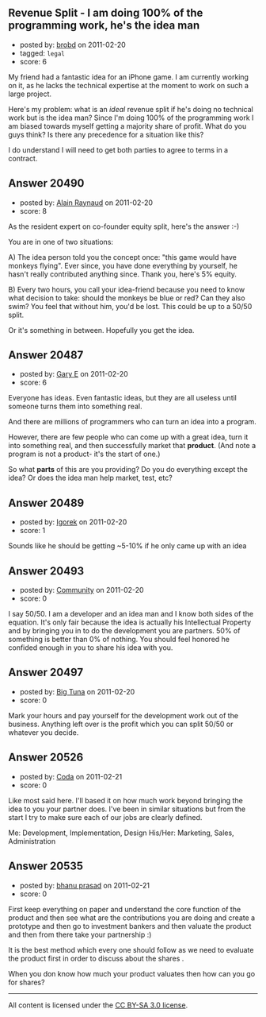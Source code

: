## Revenue Split - I am doing 100% of the programming work, he's the idea man

- posted by: [brobd](https://stackexchange.com/users/-1/7897-brobd) on 2011-02-20
- tagged: `legal`
- score: 6

My friend had a fantastic idea for an iPhone game. I am currently working on it, as he lacks the technical expertise at the moment to work on such a large project.

Here's my problem: what is an *ideal* revenue split if he's doing no technical work but is the idea man? Since I'm doing 100% of the programming work I am biased towards myself getting a majority share of profit. What do you guys think? Is there any precedence for a situation like this?

I do understand I will need to get both parties to agree to terms in a contract.


## Answer 20490

- posted by: [Alain Raynaud](https://stackexchange.com/users/-1/502-alain-raynaud) on 2011-02-20
- score: 8

As the resident expert on co-founder equity split, here's the answer :-)

You are in one of two situations:

A) The idea person told you the concept once: "this game would have monkeys flying". Ever since, you have done everything by yourself, he hasn't really contributed anything since. Thank you, here's 5% equity.

B) Every two hours, you call your idea-friend because you need to know what decision to take: should the monkeys be blue or red? Can they also swim? You feel that without him, you'd be lost. This could be up to a 50/50 split.

Or it's something in between. Hopefully you get the idea.


## Answer 20487

- posted by: [Gary E](https://stackexchange.com/users/-1/2587-gary-e) on 2011-02-20
- score: 6

Everyone has ideas. Even fantastic ideas, but they are all useless until someone turns them into something real. 

And there are millions of programmers who can turn an idea into a program.

However, there are few people who can come up with a great idea, turn it into something real, and then successfully market that **product**. (And note a program is not a product- it's the start of one.)

So what **parts** of this are you providing? Do you do everything except the idea? Or does the idea man help market, test, etc?



## Answer 20489

- posted by: [Igorek](https://stackexchange.com/users/-1/4395-igorek) on 2011-02-20
- score: 1

Sounds like he should be getting ~5-10% if he only came up with an idea


## Answer 20493

- posted by: [Community](https://stackexchange.com/users/-1/-1-community) on 2011-02-20
- score: 0

I say 50/50. I am a developer and an idea man and I know both sides of the equation. It's only fair because the idea is actually his Intellectual Property and by bringing you in to do the development you are partners. 50% of something is better than 0% of nothing. You should feel honored he confided enough in you to share his idea with you.


## Answer 20497

- posted by: [Big Tuna](https://stackexchange.com/users/-1/1702-big-tuna) on 2011-02-20
- score: 0

Mark your hours and pay yourself for the development work out of the business. Anything left over is the profit which you can split 50/50 or whatever you decide.


## Answer 20526

- posted by: [Coda](https://stackexchange.com/users/-1/7926-coda) on 2011-02-21
- score: 0

Like most said here. I'll based it on how much work beyond bringing the idea to you your partner does. I've been in similar situations but from the start I try to make sure each of our jobs are clearly defined. 

Me: Development, Implementation, Design
His/Her: Marketing, Sales, Administration


## Answer 20535

- posted by: [bhanu prasad](https://stackexchange.com/users/-1/7050-bhanu-prasad) on 2011-02-21
- score: 0

First keep everything on paper and understand the core function of the product and then see what are the contributions you are doing and create a prototype and then go to investment bankers and then valuate the product and then from there take your partnership :)

It is the best method which every one should follow as we need to evaluate the product first in order to discuss about the shares .

When you don know how much your product valuates then how can you go for shares?



---

All content is licensed under the [CC BY-SA 3.0 license](https://creativecommons.org/licenses/by-sa/3.0/).
